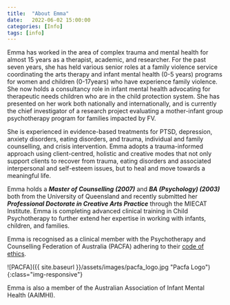 ```yaml
---
title:  "About Emma"
date:   2022-06-02 15:00:00
categories: [Info]
tags: [info]
---
```


Emma has worked in the area of complex trauma and mental health for almost 15 years as a therapist, academic, and researcher. For the past seven years, she has held various senior roles at a family violence service coordinating the arts therapy and infant mental health (0-5 years) programs for women and children (0-17years) who have experience family violence. She now holds a consultancy role in infant mental health advocating for therapeutic needs children who are in the child protection system. She has presented on her work both nationally and internationally, and is currently the chief investigator of a research project evaluating a mother-infant group psychotherapy program for families impacted by FV.

She is experienced in evidence-based treatments for PTSD, depression, anxiety disorders, eating disorders, and trauma, individual and family counselling, and crisis intervention. Emma adopts a trauma-informed approach using client-centred, holistic and creative modes that not only support clients to recover from trauma, eating disorders and associated interpersonal and self-esteem issues, but to heal and move towards a meaningful life.

Emma holds a ***Master of Counselling (2007)*** and ***BA (Psychology) (2003)*** both from the University of Queensland and recently submitted her ***Professional Doctorate in Creative Arts Practice*** through the MIECAT Institute. Emma is completing advanced clinical training in Child Psychotherapy to further extend her expertise in working with infants, children, and families.

Emma is recognised as a clinical member with the Psychotherapy and Counselling Federation of Australia (PACFA) adhering to their [code of ethics](https://pacfa.org.au/common/Uploaded%20files/PCFA/Documents/Documents%20and%20Forms/PACFA-Code-of-Ethics-2017.pdf).

![PACFA]({{ site.baseurl }}/assets/images/pacfa_logo.jpg "Pacfa Logo"){:class="img-responsive"}

Emma is also a member of the Australian Association of Infant Mental Health (AAIMHI).

